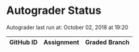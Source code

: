 # Autograder Status
Autograder last run at: October 02, 2018 at 19:20

| GitHub ID | Assignment | Graded Branch |
|-----------|------------|---------------|
